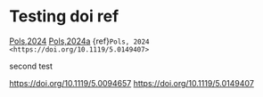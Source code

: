 # Testing doi ref


[Pols,2024](https://doi.org/10.1119/5.0094657)
[Pols,2024a](https://doi.org/10.1119/5.0149407)
{ref}`Pols, 2024 <https://doi.org/10.1119/5.0149407>`

second test

<https://doi.org/10.1119/5.0094657>
<https://doi.org/10.1119/5.0149407>
